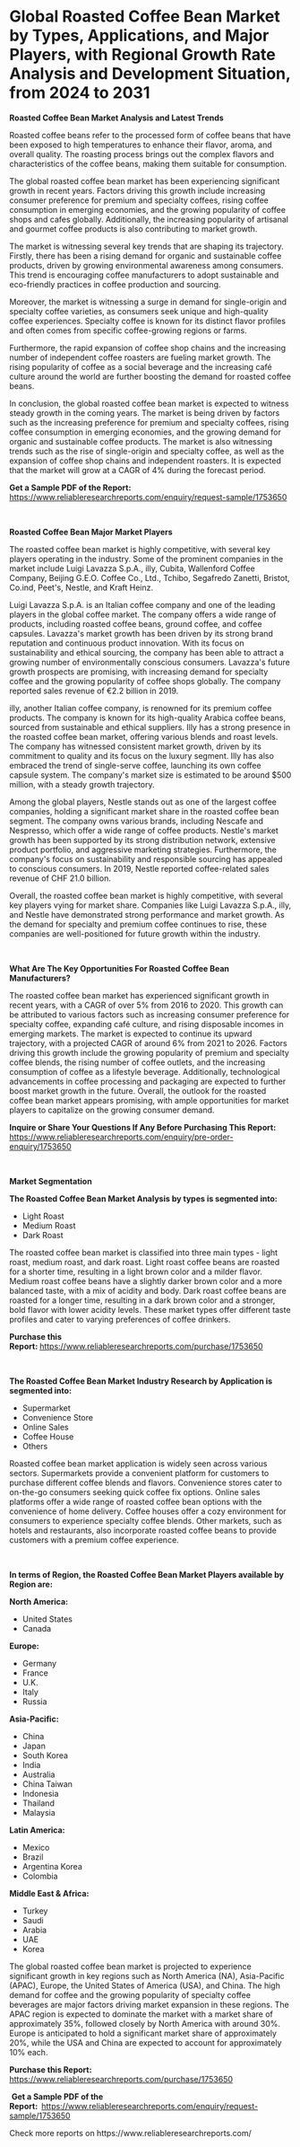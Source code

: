 <p><h1>Global Roasted Coffee Bean Market by Types, Applications, and Major Players, with Regional Growth Rate Analysis and Development Situation, from 2024 to 2031</h1></p><p><strong>Roasted Coffee Bean Market Analysis and Latest Trends</strong></p>
<p><p>Roasted coffee beans refer to the processed form of coffee beans that have been exposed to high temperatures to enhance their flavor, aroma, and overall quality. The roasting process brings out the complex flavors and characteristics of the coffee beans, making them suitable for consumption.</p><p>The global roasted coffee bean market has been experiencing significant growth in recent years. Factors driving this growth include increasing consumer preference for premium and specialty coffees, rising coffee consumption in emerging economies, and the growing popularity of coffee shops and cafes globally. Additionally, the increasing popularity of artisanal and gourmet coffee products is also contributing to market growth.</p><p>The market is witnessing several key trends that are shaping its trajectory. Firstly, there has been a rising demand for organic and sustainable coffee products, driven by growing environmental awareness among consumers. This trend is encouraging coffee manufacturers to adopt sustainable and eco-friendly practices in coffee production and sourcing.</p><p>Moreover, the market is witnessing a surge in demand for single-origin and specialty coffee varieties, as consumers seek unique and high-quality coffee experiences. Specialty coffee is known for its distinct flavor profiles and often comes from specific coffee-growing regions or farms.</p><p>Furthermore, the rapid expansion of coffee shop chains and the increasing number of independent coffee roasters are fueling market growth. The rising popularity of coffee as a social beverage and the increasing café culture around the world are further boosting the demand for roasted coffee beans.</p><p>In conclusion, the global roasted coffee bean market is expected to witness steady growth in the coming years. The market is being driven by factors such as the increasing preference for premium and specialty coffees, rising coffee consumption in emerging economies, and the growing demand for organic and sustainable coffee products. The market is also witnessing trends such as the rise of single-origin and specialty coffee, as well as the expansion of coffee shop chains and independent roasters. It is expected that the market will grow at a CAGR of 4% during the forecast period.</p></p>
<p><strong>Get a Sample PDF of the Report:&nbsp;</strong> <a href="https://www.reliableresearchreports.com/enquiry/request-sample/1753650">https://www.reliableresearchreports.com/enquiry/request-sample/1753650</a></p>
<p>&nbsp;</p>
<p><strong>Roasted Coffee Bean Major Market Players</strong></p>
<p><p>The roasted coffee bean market is highly competitive, with several key players operating in the industry. Some of the prominent companies in the market include Luigi Lavazza S.p.A., illy, Cubita, Wallenford Coffee Company, Beijing G.E.O. Coffee Co., Ltd., Tchibo, Segafredo Zanetti, Bristot, Co.ind, Peet's, Nestle, and Kraft Heinz.</p><p>Luigi Lavazza S.p.A. is an Italian coffee company and one of the leading players in the global coffee market. The company offers a wide range of products, including roasted coffee beans, ground coffee, and coffee capsules. Lavazza's market growth has been driven by its strong brand reputation and continuous product innovation. With its focus on sustainability and ethical sourcing, the company has been able to attract a growing number of environmentally conscious consumers. Lavazza's future growth prospects are promising, with increasing demand for specialty coffee and the growing popularity of coffee shops globally. The company reported sales revenue of €2.2 billion in 2019.</p><p>illy, another Italian coffee company, is renowned for its premium coffee products. The company is known for its high-quality Arabica coffee beans, sourced from sustainable and ethical suppliers. Illy has a strong presence in the roasted coffee bean market, offering various blends and roast levels. The company has witnessed consistent market growth, driven by its commitment to quality and its focus on the luxury segment. Illy has also embraced the trend of single-serve coffee, launching its own coffee capsule system. The company's market size is estimated to be around $500 million, with a steady growth trajectory.</p><p>Among the global players, Nestle stands out as one of the largest coffee companies, holding a significant market share in the roasted coffee bean segment. The company owns various brands, including Nescafe and Nespresso, which offer a wide range of coffee products. Nestle's market growth has been supported by its strong distribution network, extensive product portfolio, and aggressive marketing strategies. Furthermore, the company's focus on sustainability and responsible sourcing has appealed to conscious consumers. In 2019, Nestle reported coffee-related sales revenue of CHF 21.0 billion.</p><p>Overall, the roasted coffee bean market is highly competitive, with several key players vying for market share. Companies like Luigi Lavazza S.p.A., illy, and Nestle have demonstrated strong performance and market growth. As the demand for specialty and premium coffee continues to rise, these companies are well-positioned for future growth within the industry.</p></p>
<p>&nbsp;</p>
<p><strong>What Are The Key Opportunities For Roasted Coffee Bean Manufacturers?</strong></p>
<p><p>The roasted coffee bean market has experienced significant growth in recent years, with a CAGR of over 5% from 2016 to 2020. This growth can be attributed to various factors such as increasing consumer preference for specialty coffee, expanding café culture, and rising disposable incomes in emerging markets. The market is expected to continue its upward trajectory, with a projected CAGR of around 6% from 2021 to 2026. Factors driving this growth include the growing popularity of premium and specialty coffee blends, the rising number of coffee outlets, and the increasing consumption of coffee as a lifestyle beverage. Additionally, technological advancements in coffee processing and packaging are expected to further boost market growth in the future. Overall, the outlook for the roasted coffee bean market appears promising, with ample opportunities for market players to capitalize on the growing consumer demand.</p></p>
<p><strong>Inquire or Share Your Questions If Any Before Purchasing This Report:</strong> <a href="https://www.reliableresearchreports.com/enquiry/pre-order-enquiry/1753650">https://www.reliableresearchreports.com/enquiry/pre-order-enquiry/1753650</a></p>
<p>&nbsp;</p>
<p><strong>Market Segmentation</strong></p>
<p><strong>The Roasted Coffee Bean Market Analysis by types is segmented into:</strong></p>
<p><ul><li>Light Roast</li><li>Medium Roast</li><li>Dark Roast</li></ul></p>
<p><p>The roasted coffee bean market is classified into three main types - light roast, medium roast, and dark roast. Light roast coffee beans are roasted for a shorter time, resulting in a light brown color and a milder flavor. Medium roast coffee beans have a slightly darker brown color and a more balanced taste, with a mix of acidity and body. Dark roast coffee beans are roasted for a longer time, resulting in a dark brown color and a stronger, bold flavor with lower acidity levels. These market types offer different taste profiles and cater to varying preferences of coffee drinkers.</p></p>
<p><strong>Purchase this Report:&nbsp;</strong><a href="https://www.reliableresearchreports.com/purchase/1753650">https://www.reliableresearchreports.com/purchase/1753650</a></p>
<p>&nbsp;</p>
<p><strong>The Roasted Coffee Bean Market Industry Research by Application is segmented into:</strong></p>
<p><ul><li>Supermarket</li><li>Convenience Store</li><li>Online Sales</li><li>Coffee House</li><li>Others</li></ul></p>
<p><p>Roasted coffee bean market application is widely seen across various sectors. Supermarkets provide a convenient platform for customers to purchase different coffee blends and flavors. Convenience stores cater to on-the-go consumers seeking quick coffee fix options. Online sales platforms offer a wide range of roasted coffee bean options with the convenience of home delivery. Coffee houses offer a cozy environment for consumers to experience specialty coffee blends. Other markets, such as hotels and restaurants, also incorporate roasted coffee beans to provide customers with a premium coffee experience.</p></p>
<p>&nbsp;</p>
<p><strong>In terms of Region, the Roasted Coffee Bean Market Players available by Region are:</strong></p>
<p>
    <p> <strong> North America: </strong>
        <ul>
            <li>United States</li>
            <li>Canada</li>
        </ul>
        </p> 
    <p> <strong> Europe: </strong>
        <ul>
            <li>Germany</li>
            <li>France</li>
            <li>U.K.</li>
            <li>Italy</li>
            <li>Russia</li>
        </ul>
        </p> 
    <p> <strong> Asia-Pacific: </strong>
        <ul>
            <li>China</li>
            <li>Japan</li>
            <li>South Korea</li>
            <li>India</li>
            <li>Australia</li>
            <li>China Taiwan</li>
            <li>Indonesia</li>
            <li>Thailand</li>
            <li>Malaysia</li>
        </ul>
        </p> 
    <p> <strong> Latin America: </strong>
        <ul>
            <li>Mexico</li>
            <li>Brazil</li>
            <li>Argentina Korea</li>
            <li>Colombia</li>
        </ul>
        </p> 
    <p> <strong> Middle East & Africa: </strong>
        <ul>
            <li>Turkey</li>
            <li>Saudi</li>
            <li>Arabia</li>
            <li>UAE</li>
            <li>Korea</li>
        </ul>
    </p>
    </p>
<p><p>The global roasted coffee bean market is projected to experience significant growth in key regions such as North America (NA), Asia-Pacific (APAC), Europe, the United States of America (USA), and China. The high demand for coffee and the growing popularity of specialty coffee beverages are major factors driving market expansion in these regions. The APAC region is expected to dominate the market with a market share of approximately 35%, followed closely by North America with around 30%. Europe is anticipated to hold a significant market share of approximately 20%, while the USA and China are expected to account for approximately 10% each.</p></p>
<p><strong>Purchase this Report: </strong><a href="https://www.reliableresearchreports.com/purchase/1753650">https://www.reliableresearchreports.com/purchase/1753650</a></p>
<p>&nbsp;<strong>Get a Sample PDF of the Report:&nbsp;&nbsp;</strong><a href="https://www.reliableresearchreports.com/enquiry/request-sample/1753650">https://www.reliableresearchreports.com/enquiry/request-sample/1753650</a></p>
<p><strong></strong></p>
<p>Check more reports on https://www.reliableresearchreports.com/</p>